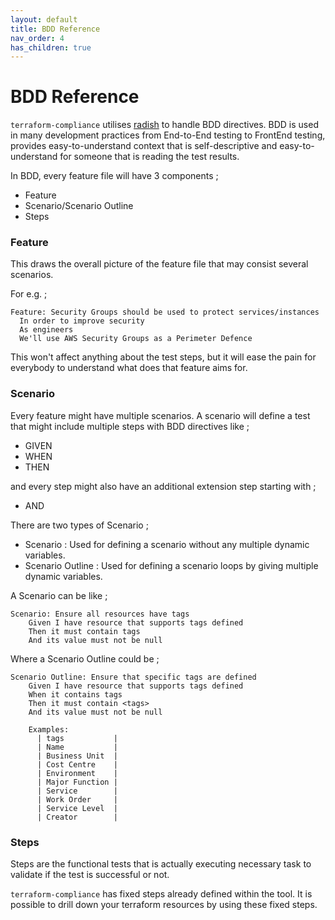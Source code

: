 ```yaml
---
layout: default
title: BDD Reference
nav_order: 4
has_children: true
---
```


# BDD Reference

`terraform-compliance` utilises [radish](http://radish-bdd.io/) to handle BDD directives. BDD is
used in many development practices from End-to-End testing to FrontEnd testing, provides easy-to-understand
context that is self-descriptive and easy-to-understand for someone that is reading the test results.

In BDD, every feature file will have 3 components ;
        
- Feature
- Scenario/Scenario Outline
- Steps

### Feature
This draws the overall picture of the feature file that may consist several scenarios.

For e.g. ;

```gherkin
Feature: Security Groups should be used to protect services/instances
  In order to improve security
  As engineers
  We'll use AWS Security Groups as a Perimeter Defence
```

This won't affect anything about the test steps, but it will ease the pain for everybody to 
understand what does that feature aims for.

### Scenario
Every feature might have multiple scenarios. A scenario will define a test that might include multiple steps with BDD directives like ;

- GIVEN
- WHEN
- THEN

and every step might also have an additional extension step starting with ;
- AND

There are two types of Scenario ;

- Scenario : Used for defining a scenario without any multiple dynamic variables.
- Scenario Outline : Used for defining a scenario loops by giving multiple dynamic variables.

A Scenario can be like ;

```gherkin
Scenario: Ensure all resources have tags
    Given I have resource that supports tags defined
    Then it must contain tags
    And its value must not be null
```

Where a Scenario Outline could be ;

```gherkin
Scenario Outline: Ensure that specific tags are defined
    Given I have resource that supports tags defined
    When it contains tags
    Then it must contain <tags>
    And its value must not be null
    
    Examples:
      | tags           |
      | Name           |
      | Business Unit  |
      | Cost Centre    |
      | Environment    |
      | Major Function |
      | Service        |
      | Work Order     |
      | Service Level  |
      | Creator        |
```

### Steps
Steps are the functional tests that is actually executing necessary task to validate if the test is successful or not.

`terraform-compliance` has fixed steps already defined within the tool. It is possible to drill down your terraform resources by using these fixed steps.

